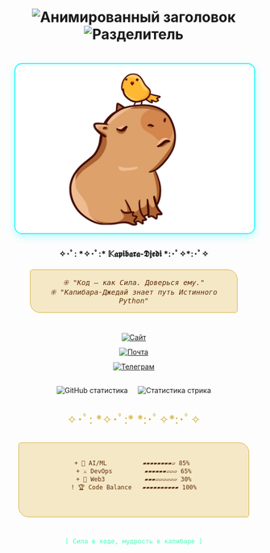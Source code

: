 <div align="center" style="max-width:100%; padding:0 15px; text-align:center;">

  <!-- Анимированный заголовок -->
  <h1 align="center">
    <img src="https://readme-typing-svg.demolab.com?font=Space+Mono&weight=800&size=30&duration=4000&pause=1000&color=22F7F7&background=45FFB800&width=600&lines=%F0%9F%94%A5+Fedorov.sFF+%F0%9F%92%BB;%F0%9F%93%9A+Smart+Developer+%F0%9F%94%94;%E2%9C%A8+Linux+%26+MacOS+Enthusiast+%E2%9C%A8" alt="Анимированный заголовок">
    <!-- Анимированная молния -->
    <img src="https://readme-typing-svg.demolab.com?font=Fira+Code&size=20&duration=2500&pause=1000&color=45FFB8&width=100%25&lines=⚡_⚡_⚡_⚡_⚡_⚡_⚡_⚡_⚡_⚡_⚡_⚡_⚡_⚡_⚡_⚡_⚡_⚡_⚡_⚡_⚡_⚡_⚡_⚡_⚡_⚡_⚡_⚡_⚡_⚡_⚡_⚡_⚡_⚡_⚡_⚡_⚡_⚡_⚡_⚡_⚡_⚡_⚡_⚡_⚡_⚡_⚡_⚡_⚡_⚡_⚡_⚡_⚡_⚡_⚡_⚡_⚡_⚡_⚡_⚡_⚡_⚡_⚡_⚡_⚡_⚡_⚡_⚡_⚡_⚡_⚡_⚡_⚡_⚡_⚡_⚡_⚡_⚡_⚡_⚡_⚡_⚡_⚡_⚡_⚡_⚡_⚡_⚡_⚡_⚡_⚡_⚡_⚡_⚡_⚡_⚡_⚡_⚡_⚡_⚡_⚡_⚡_⚡_⚡_⚡_⚡_⚡_⚡_⚡_⚡_⚡_⚡_⚡_⚡_⚡_⚡_⚡_⚡_⚡_⚡_⚡_⚡_⚡_⚡_⚡_⚡_⚡_⚡_⚡_⚡_⚡_⚡_⚡_⚡_⚡_⚡_⚡_⚡_⚡_⚡_⚡_⚡_⚡_⚡_⚡_⚡_⚡_⚡_⚡_⚡_⚡_⚡_⚡_⚡_⚡_⚡_⚡_⚡_⚡_⚡_⚡_⚡_⚡_⚡_⚡_⚡_⚡_⚡_⚡_⚡_⚡_⚡_⚡_⚡_⚡_⚡_⚡_⚡_⚡_⚡_⚡_⚡_⚡_⚡_⚡_⚡_⚡_⚡_⚡_⚡_⚡_⚡_⚡_⚡_⚡_⚡_⚡_⚡_⚡_⚡_⚡_⚡_⚡_⚡_⚡_⚡_⚡_⚡_⚡_⚡_⚡_⚡_⚡_⚡_⚡_⚡_⚡_⚡_⚡_⚡_⚡_⚡_⚡_⚡_⚡_⚡_⚡_⚡_⚡_⚡_⚡_⚡_⚡_⚡_⚡_⚡_⚡_⚡_⚡_⚡_⚡_⚡_⚡_⚡_⚡_⚡_⚡_⚡_⚡_⚡_⚡_⚡_⚡_⚡_⚡_⚡_⚡_⚡_⚡_⚡_⚡_⚡_⚡_⚡_⚡_⚡_⚡_⚡_⚡_⚡_⚡_⚡_⚡_⚡_⚡_⚡_⚡_⚡_⚡_⚡_⚡_⚡_⚡_⚡_⚡_⚡_⚡_⚡_⚡_⚡_⚡_⚡_⚡_⚡_⚡_⚡_⚡_⚡_⚡_⚡_⚡_⚡_⚡_⚡_⚡_⚡_⚡_⚡_⚡_⚡_⚡_⚡_⚡_⚡_⚡_⚡_⚡_⚡_⚡_⚡_⚡_⚡_⚡_⚡_⚡_⚡_⚡_⚡_⚡_⚡_⚡_⚡_⚡_⚡_⚡_⚡_⚡_⚡_⚡_⚡_⚡_⚡_⚡_⚡_⚡_⚡_⚡_⚡_⚡_⚡_⚡_⚡_⚡_⚡_⚡_⚡_⚡_⚡_⚡_⚡_⚡_⚡_⚡_⚡_⚡_⚡_⚡_⚡_⚡_⚡_⚡_⚡_⚡_⚡_⚡_⚡_⚡_⚡_⚡_⚡_⚡_⚡_⚡_⚡_⚡_⚡_⚡_⚡_⚡_⚡_⚡_⚡_⚡_⚡_⚡_⚡_⚡_⚡_⚡_⚡_⚡_⚡_⚡_⚡_⚡_⚡_⚡_⚡_⚡_⚡_⚡_⚡_⚡_⚡_⚡_⚡_⚡_⚡_⚡_⚡_⚡_⚡_⚡_⚡_⚡_⚡_⚡_⚡_⚡_⚡_⚡_⚡_⚡_⚡_⚡_⚡_⚡_⚡_⚡_⚡_⚡_⚡_⚡_⚡_⚡_⚡_⚡_⚡_⚡_⚡_⚡_⚡_⚡_⚡_⚡_⚡_⚡_⚡_⚡_⚡_⚡_⚡_⚡_⚡_⚡_⚡_⚡_⚡_⚡_⚡_⚡_⚡_⚡_⚡_⚡_⚡_⚡_⚡_⚡_⚡_⚡_⚡_⚡_⚡_⚡_⚡_⚡_⚡_⚡_⚡_⚡_⚡_⚡_⚡_⚡_⚡_⚡_⚡_⚡_⚡_⚡_⚡_⚡_⚡_⚡_⚡_⚡_⚡_⚡_⚡_⚡_⚡_⚡_⚡_⚡_⚡_⚡_⚡_⚡_⚡_⚡_⚡_⚡_⚡_⚡_⚡_⚡_⚡_⚡_⚡_⚡_⚡_⚡_⚡_⚡_⚡_⚡_⚡_⚡_⚡_⚡_⚡_⚡_⚡_⚡_⚡_⚡_⚡_⚡_⚡_⚡_⚡_⚡_⚡_⚡_⚡_⚡_⚡_⚡_⚡_⚡_⚡_⚡_⚡_⚡_⚡_⚡_⚡_⚡_⚡_⚡_⚡_⚡_⚡_⚡_⚡_⚡_⚡_⚡_⚡_⚡_⚡_⚡_⚡_⚡_⚡_⚡_⚡_⚡_⚡_⚡_⚡_⚡_⚡_⚡_⚡_⚡_⚡_⚡_⚡_⚡_⚡_⚡_⚡_⚡_⚡_⚡_⚡_⚡_⚡_⚡_⚡_⚡_⚡_⚡_⚡_⚡_⚡_⚡_⚡_⚡_⚡_⚡_⚡_⚡_⚡_⚡_⚡_⚡_⚡_⚡_⚡_⚡_⚡_⚡_⚡_⚡_⚡_⚡_⚡_⚡_⚡_⚡_⚡_⚡_⚡_⚡_⚡_⚡_⚡_⚡_⚡_⚡_⚡_⚡_⚡_⚡_⚡_⚡_⚡_⚡_⚡_⚡_⚡_⚡_⚡_⚡_⚡_⚡_⚡_⚡_⚡_⚡_⚡_⚡_⚡_⚡_⚡_⚡_⚡_⚡_⚡_⚡_⚡_⚡_⚡_⚡_⚡_⚡_⚡_⚡_⚡_⚡_⚡_⚡_⚡_⚡_⚡_⚡_⚡_⚡_⚡_⚡_⚡_⚡_⚡_⚡_⚡_⚡_⚡_⚡_⚡_⚡_⚡_⚡_⚡_⚡_⚡_⚡_⚡_⚡_⚡_⚡_⚡_⚡_⚡_⚡_⚡_⚡_⚡_⚡_⚡_⚡_⚡_⚡_⚡_⚡_⚡_⚡_⚡_⚡_⚡_⚡_⚡_⚡_⚡_⚡_⚡_⚡_⚡_⚡_⚡_⚡_⚡_⚡_⚡_⚡_⚡_⚡_⚡_⚡_⚡_⚡_⚡_⚡_⚡_⚡_⚡_⚡_⚡_⚡_⚡_⚡_⚡_⚡_⚡_⚡_⚡_⚡_⚡_⚡_⚡_⚡_⚡_⚡_⚡_⚡_⚡_⚡_⚡_⚡_⚡_⚡_⚡_⚡_⚡_⚡_⚡_⚡_⚡_⚡_⚡_⚡_⚡_⚡_⚡_⚡_⚡_⚡_⚡_⚡_⚡_⚡_⚡_⚡_⚡_⚡_⚡_⚡_⚡_⚡_⚡_⚡_⚡_⚡_⚡_⚡_⚡_⚡_⚡_⚡_⚡_⚡_⚡_⚡_⚡_⚡_⚡_⚡_⚡_⚡_⚡_⚡_⚡_⚡_⚡_⚡_⚡_⚡_⚡_⚡_⚡_⚡_⚡_⚡_⚡_⚡_⚡_⚡_⚡_⚡_⚡_⚡_⚡_⚡_⚡_⚡_⚡_⚡_⚡_⚡_⚡_⚡_⚡_⚡_⚡_⚡_⚡_⚡_⚡_⚡_⚡_⚡_⚡_⚡_⚡_⚡_⚡_⚡_⚡_⚡_⚡_⚡_⚡_⚡_⚡_⚡_⚡_⚡_⚡_⚡_⚡_⚡_⚡_⚡_⚡_⚡_⚡_⚡_⚡_⚡_⚡_⚡_⚡_⚡_⚡_⚡_⚡_⚡_⚡_⚡_⚡_⚡_⚡_⚡_⚡_⚡_⚡_⚡_⚡_⚡_⚡_⚡_⚡_⚡_⚡_⚡_⚡_⚡_⚡_⚡_⚡_⚡_⚡_⚡_⚡_⚡_⚡_⚡_⚡_⚡_⚡_⚡_⚡_⚡_⚡_⚡_⚡_⚡_⚡_⚡_⚡_⚡_⚡_⚡_⚡_⚡_⚡_⚡_⚡_⚡_⚡_⚡_⚡_⚡_⚡_⚡_⚡_⚡_⚡_⚡_⚡_⚡_⚡_⚡_⚡_⚡_⚡_⚡_⚡_⚡_⚡_⚡_⚡_⚡_⚡_⚡_⚡_⚡_⚡_⚡_⚡_⚡_⚡_⚡_⚡_⚡_⚡_⚡_⚡_⚡_⚡_⚡_⚡_⚡_⚡_⚡_⚡_⚡_⚡_⚡_⚡_⚡_⚡_⚡_⚡_⚡_⚡_⚡_⚡_⚡_⚡_⚡_⚡_⚡_⚡_⚡_⚡_⚡_⚡_⚡_⚡_⚡_⚡_⚡_⚡_⚡_⚡_⚡_⚡_⚡_⚡_⚡_⚡_⚡_⚡_⚡_⚡_⚡_⚡_⚡_⚡_⚡_⚡_⚡_⚡_⚡_⚡_⚡_⚡_⚡_⚡_⚡_⚡_⚡_⚡_⚡_⚡_⚡_⚡_⚡_⚡_⚡_⚡_⚡_⚡_⚡_⚡_⚡_⚡_⚡_⚡_⚡_⚡_⚡_⚡_⚡_⚡_⚡_⚡_⚡_⚡_⚡_⚡_⚡_⚡_⚡_⚡_⚡_⚡_⚡_⚡_⚡_⚡_⚡_⚡_⚡_⚡_⚡_⚡_⚡_⚡_⚡_⚡_⚡_⚡_⚡_⚡_⚡_⚡_⚡_⚡_⚡_⚡_⚡_⚡_⚡_⚡_⚡_⚡_⚡_⚡_⚡_⚡_⚡_⚡_⚡_⚡_⚡_⚡_⚡_⚡_⚡_⚡_⚡_⚡_⚡_⚡_⚡_⚡_⚡_⚡_⚡_⚡_⚡_⚡_⚡_⚡_⚡_⚡_⚡_⚡_⚡_⚡_⚡_⚡_⚡_⚡_⚡_⚡_⚡_⚡_⚡_⚡_⚡_⚡_⚡_⚡_⚡_⚡_⚡_⚡_⚡_⚡_⚡_⚡_⚡_⚡_⚡_⚡_⚡_⚡_⚡_⚡_⚡_⚡_⚡_⚡_⚡_⚡_⚡_⚡_⚡_⚡_⚡_⚡_⚡_⚡_⚡_⚡_⚡_⚡_⚡_⚡_⚡_⚡_⚡_⚡_⚡_⚡_⚡_⚡_⚡_⚡_⚡_⚡_⚡_⚡_⚡_⚡_⚡_⚡_⚡_⚡_⚡_⚡_⚡_⚡_⚡_⚡_⚡_⚡_⚡_⚡_⚡_⚡_⚡_⚡_⚡_⚡_⚡_⚡_⚡_⚡_⚡_⚡_⚡_⚡_⚡_⚡_⚡_⚡_⚡_⚡_⚡_⚡_⚡_⚡_⚡_⚡_⚡_⚡_⚡_⚡_⚡_⚡_⚡_⚡_⚡_⚡_⚡_⚡_⚡_⚡_⚡_⚡_⚡_⚡_⚡_⚡_⚡_⚡_⚡_⚡_⚡_⚡_⚡_⚡_⚡_⚡_⚡_⚡_⚡_⚡_⚡_⚡_⚡_⚡_⚡_⚡_⚡_⚡_⚡_⚡_⚡_⚡_⚡_⚡_⚡_⚡_⚡_⚡_⚡_⚡_⚡_⚡_⚡_⚡_⚡_⚡_⚡_⚡_⚡_⚡_⚡_⚡_⚡_⚡_⚡_⚡_⚡_⚡_⚡_⚡_⚡_⚡_⚡_⚡_⚡_⚡_⚡_⚡_⚡_⚡_⚡_⚡_⚡_⚡_⚡_⚡_⚡_⚡_⚡_⚡_⚡_⚡_⚡_⚡_⚡_⚡_⚡_⚡_⚡_⚡_⚡_⚡_⚡_⚡_⚡_⚡_⚡_⚡_⚡_⚡_⚡_⚡_⚡_⚡_⚡_⚡_⚡_⚡_⚡_⚡_⚡_⚡_⚡_⚡_⚡_⚡_⚡_⚡_⚡_⚡_⚡_⚡_⚡_⚡_⚡_⚡_⚡_⚡_⚡_⚡_⚡_⚡_⚡_⚡_⚡_⚡_⚡_⚡_⚡_⚡_⚡_⚡_⚡_⚡_⚡_⚡_⚡_⚡_⚡_⚡_⚡_⚡_⚡_⚡_⚡_⚡_⚡_⚡_⚡_⚡_⚡_⚡_⚡_⚡_⚡_⚡_⚡_⚡_⚡_⚡_⚡_⚡_⚡_⚡_⚡_⚡_⚡_⚡_⚡_⚡_⚡_⚡_⚡_⚡_⚡_⚡_⚡_⚡_⚡_⚡_⚡_⚡_⚡_⚡_⚡_⚡_⚡_⚡_⚡_⚡_⚡_⚡_⚡_⚡_⚡_⚡_⚡_⚡_⚡_⚡_⚡_⚡_⚡_⚡_⚡_⚡_⚡_⚡_⚡_⚡_⚡_⚡_⚡_⚡_⚡_⚡_⚡_⚡_⚡_⚡_⚡_⚡_⚡_⚡_⚡_⚡_⚡_⚡_⚡_⚡_⚡_⚡_⚡_⚡_⚡_⚡_⚡_⚡_⚡_⚡_⚡_⚡_⚡_⚡_⚡_⚡_⚡_⚡_⚡_⚡_⚡_⚡_⚡_⚡_⚡_⚡_⚡_⚡_⚡_⚡_⚡_⚡_⚡_⚡_⚡_⚡_⚡_⚡_⚡_⚡_⚡_⚡_⚡_⚡_⚡_⚡_⚡_⚡_⚡_⚡_⚡_⚡_⚡_⚡_⚡_⚡_⚡_⚡_⚡_⚡_⚡_⚡_⚡_⚡_⚡_⚡_⚡_⚡_⚡_⚡_⚡_⚡_⚡_⚡_⚡_⚡_⚡_⚡_⚡_⚡_⚡_⚡_⚡_⚡_⚡_⚡_⚡_⚡_⚡_⚡_⚡_⚡_⚡_⚡_⚡_⚡_⚡_⚡_⚡_⚡_⚡_⚡_⚡_⚡_⚡_⚡_⚡_⚡_⚡_⚡_⚡_⚡_⚡_⚡_⚡_⚡_⚡_⚡_⚡_⚡_⚡_⚡_⚡_⚡_⚡_⚡_⚡_⚡_⚡_⚡_⚡_⚡_⚡_⚡_⚡_⚡_⚡_⚡_⚡_⚡_⚡_⚡_⚡_⚡_⚡_⚡_⚡_⚡_⚡_⚡_⚡_⚡_⚡_⚡_⚡_⚡_⚡_⚡_⚡_⚡_⚡_⚡_⚡_⚡_⚡_⚡_⚡_⚡_⚡_⚡_⚡_⚡_⚡_⚡_⚡_⚡_⚡_⚡_⚡_⚡_⚡_⚡_⚡_⚡_⚡_⚡_⚡_⚡_⚡_⚡_⚡_⚡_⚡_⚡_⚡_⚡_⚡_⚡_⚡_⚡_⚡_⚡_⚡_⚡_⚡_⚡_⚡_⚡_⚡_⚡_⚡_⚡_⚡_⚡_⚡_⚡_⚡_⚡_⚡_⚡_⚡_⚡_⚡_⚡_⚡_⚡_⚡_⚡_⚡_⚡_⚡_⚡_⚡_⚡_⚡_⚡_⚡_⚡_⚡_⚡_⚡_⚡_⚡_⚡_⚡_⚡_⚡_⚡_⚡_⚡_⚡_⚡_⚡_⚡_⚡_⚡_⚡_⚡_⚡_⚡_⚡_⚡_⚡_⚡_⚡_⚡_⚡_⚡_⚡_⚡_⚡_⚡_⚡_⚡_⚡_⚡_⚡_⚡_⚡_⚡_⚡_⚡_⚡_⚡_⚡_⚡_⚡_⚡_⚡_⚡_⚡_⚡_⚡_⚡_⚡_⚡_⚡_⚡_⚡_⚡_⚡_⚡_⚡_⚡_⚡_⚡_⚡_⚡_⚡_⚡_⚡_⚡_⚡_⚡_⚡_⚡_⚡_⚡_⚡_⚡_⚡_⚡_⚡_⚡_⚡_⚡_⚡_⚡_⚡_⚡_⚡_⚡_⚡_⚡_⚡_⚡_⚡_⚡_⚡_⚡_⚡_⚡_⚡_⚡_⚡_⚡_⚡_⚡_⚡_⚡_⚡_⚡_⚡_⚡_⚡_⚡_⚡_⚡_⚡_⚡_⚡_⚡_⚡_⚡_⚡_⚡_⚡_⚡_⚡_⚡_⚡_⚡_⚡_⚡_⚡_⚡_⚡_⚡_⚡_⚡_⚡_⚡_⚡_⚡_⚡_⚡_⚡_⚡_⚡_⚡_⚡_⚡_⚡_⚡_⚡_⚡_⚡_⚡_⚡_⚡_⚡_⚡_⚡_⚡_⚡_⚡_⚡_⚡_⚡_⚡_⚡_⚡_⚡_⚡_⚡_⚡_⚡_⚡_⚡_⚡_⚡_⚡_⚡_⚡_⚡_⚡_⚡_⚡_⚡_⚡_⚡_⚡_⚡_⚡_⚡_⚡_⚡_⚡_⚡_⚡_⚡_⚡_⚡_⚡_⚡_⚡_⚡_⚡_⚡_⚡_⚡_⚡_⚡_⚡_⚡_⚡_⚡_⚡_⚡_⚡_⚡_⚡_⚡_⚡_⚡_⚡_⚡_⚡_⚡_⚡_⚡_⚡_⚡_⚡_⚡_⚡_⚡_⚡_⚡_⚡_⚡_⚡_⚡_⚡_⚡_⚡_⚡_⚡_⚡_⚡_⚡_⚡_⚡_⚡_⚡_⚡_⚡_⚡_⚡_⚡_⚡_⚡_⚡_⚡_⚡_⚡_⚡_⚡_⚡_⚡_⚡_⚡_⚡_⚡_⚡_⚡_⚡_⚡_⚡_⚡_⚡_⚡_⚡_⚡_⚡_⚡_⚡_⚡_⚡_⚡_⚡_⚡_⚡_⚡_⚡_⚡_⚡_⚡_⚡_⚡_⚡_⚡_⚡_⚡_⚡_⚡_⚡_⚡_⚡_⚡_⚡_⚡_⚡_⚡_⚡_⚡_⚡_⚡_⚡_⚡_⚡_⚡_⚡_⚡_⚡_⚡_⚡_⚡_⚡_⚡_⚡_⚡_⚡_⚡_⚡_⚡_⚡_⚡_⚡_⚡_⚡_⚡_⚡_⚡_⚡_⚡_⚡_⚡_⚡_⚡_⚡_⚡_⚡_⚡_⚡_⚡_⚡_⚡_⚡_⚡_⚡_⚡_⚡_⚡_⚡_⚡_⚡_⚡_⚡_⚡_⚡_⚡_⚡_⚡_⚡_⚡_⚡_⚡_⚡_⚡_⚡_⚡_⚡_⚡_⚡_⚡_⚡_⚡_⚡_⚡_⚡_⚡_⚡_⚡_⚡_⚡_⚡_⚡_⚡_⚡_⚡_⚡_⚡_⚡_⚡_⚡_⚡_⚡_⚡_⚡_⚡_⚡_⚡_⚡_⚡_⚡_⚡_⚡_⚡_⚡_⚡_⚡_⚡_⚡_⚡_⚡_⚡_⚡_⚡_⚡_⚡_⚡_⚡_⚡_⚡_⚡_⚡_⚡_⚡_⚡_⚡_⚡_⚡_⚡_⚡_⚡_⚡_⚡_⚡_⚡_⚡_⚡_⚡_⚡_⚡_⚡_⚡_⚡_⚡_⚡_⚡_⚡_⚡_⚡_⚡_⚡_⚡_⚡_⚡_⚡_⚡_⚡_⚡_⚡_⚡_⚡_⚡_⚡_⚡_⚡_⚡_⚡_⚡_⚡_⚡_⚡_⚡_⚡_⚡_⚡_⚡_⚡_⚡_⚡_⚡_⚡_⚡_⚡_⚡_⚡_⚡_⚡_⚡_⚡_⚡_⚡_⚡_⚡_⚡_⚡_⚡_⚡_⚡_⚡_⚡_⚡_⚡_⚡_⚡_⚡_⚡_⚡_⚡_⚡_⚡_⚡_⚡_⚡_⚡_⚡_⚡_⚡_⚡_⚡_⚡_⚡_⚡_⚡_⚡_⚡_⚡_⚡_⚡_⚡_⚡_⚡_⚡_⚡_⚡_⚡_⚡_⚡_⚡_⚡_⚡_⚡_⚡_⚡_⚡_⚡_⚡_⚡_⚡_⚡_⚡_⚡_⚡_⚡_⚡_⚡_⚡_⚡_⚡_⚡_⚡_⚡_⚡_⚡_⚡_⚡_⚡_⚡_⚡_⚡_⚡_⚡_⚡_⚡_⚡_⚡_⚡_⚡_⚡_⚡_⚡_⚡_⚡_⚡_⚡_⚡_⚡_⚡_⚡_⚡_⚡_⚡_⚡_⚡_⚡_⚡_⚡_⚡_⚡_⚡_⚡_⚡_⚡_⚡_⚡_⚡_⚡_⚡_⚡_⚡_⚡_⚡_⚡_⚡_⚡_⚡_⚡_⚡_⚡_⚡_⚡_⚡_⚡_⚡_⚡_⚡_⚡_⚡_⚡_⚡_⚡_⚡_⚡_⚡_⚡_⚡_⚡_⚡_⚡_⚡_⚡_⚡_⚡_⚡_⚡_⚡_⚡_⚡_⚡_⚡_⚡_⚡_⚡_⚡_⚡_⚡_⚡_⚡_⚡_⚡_⚡_⚡_⚡_⚡_⚡_⚡_⚡_⚡_⚡_⚡_⚡_⚡_⚡_⚡_⚡_⚡_⚡_⚡_⚡_⚡_⚡_⚡_⚡_⚡_⚡_⚡_⚡_⚡_⚡_⚡_⚡_⚡_⚡_⚡_⚡_⚡_⚡_⚡_⚡_⚡_⚡_⚡_⚡_⚡_⚡_⚡_⚡_⚡_⚡_⚡_⚡_⚡_⚡_⚡_⚡_⚡_⚡_⚡_⚡_⚡_⚡_⚡_⚡_⚡_⚡_⚡_⚡_⚡_⚡_⚡_⚡_⚡_⚡_⚡_⚡_⚡_⚡_⚡_⚡_⚡_⚡_⚡_⚡_⚡_⚡_⚡_⚡_⚡_⚡_⚡_⚡_⚡_⚡_⚡_⚡_⚡_⚡_⚡_⚡_⚡_⚡_⚡_⚡_⚡_⚡_⚡_⚡_⚡_⚡_⚡_⚡_⚡_⚡_⚡_⚡_⚡_⚡_⚡_⚡_⚡_⚡_⚡_⚡_⚡_⚡_⚡_⚡_⚡_⚡_⚡_⚡_⚡_⚡_⚡_⚡_⚡_⚡_⚡_⚡_⚡_⚡_⚡_⚡_⚡_⚡_⚡_⚡_⚡_⚡_⚡_⚡_⚡_⚡_⚡_⚡_⚡_⚡_⚡_⚡_⚡_⚡_⚡_⚡_⚡_⚡_⚡_⚡_⚡_⚡_⚡_⚡_⚡_⚡_⚡_⚡_⚡_⚡_⚡_⚡_⚡_" alt="Разделитель">
  </h1>
  <!-- Капибара-Джедай -->
  <div style="margin:40px 0; width:100%; text-align:center;">
    <img src="https://raw.githubusercontent.com/Nemets87/Nemets87/main/photo_2025-02-12_08-53-12.jpg" 
         alt="Капибара-Джедай" 
         style="max-width:100%; width:auto; height:auto; max-height:400px; border-radius:15px; border:2px solid #22f7f7; object-fit:contain; box-shadow:0 5px 15px rgba(34,247,247,0.3);">
    <h3>✧･ﾟ: *✧･ﾟ:* 𝕂𝖆𝖕𝖎𝖇𝖆𝖗𝖆-𝕯𝖏𝖊𝖉𝖎 *:･ﾟ✧*:･ﾟ✧</h3>
    <div style="background:#f5e8c7; padding:15px; max-width:80%; margin:20px auto; border-radius:5px 20px; border:1px solid #d4af37; font-family:monospace; color:#5e2c04; font-style:italic;">
      ⁜ "Код — как Сила. Доверься ему."<br>
      ⁜ "Капибара-Джедай знает путь Истинного Python"
    </div>
  </div>

  <!-- Бейджи -->
  <div style="display:flex; flex-direction:column; gap:12px; justify-content:center; margin:25px 0;">
    <a href="https://www.bonustime.ru/" target="_blank" rel="noopener noreferrer">
      <img src="https://img.shields.io/badge/📜_Свиток_Знаний-FFD700?style=for-the-badge&logo=book&logoColor=000&labelColor=5e2c04" alt="Сайт">
    </a>
    <a href="mailto:bonustime161@yandex.ru" target="_blank" rel="noopener noreferrer">
      <img src="https://img.shields.io/badge/🕊️_Голубиная_Почта-FF0000?style=for-the-badge&logo=mail.ru&logoColor=white&labelColor=5e2c04" alt="Почта">
    </a>
    <a href="https://t.me/FedorovSFF" target="_blank" rel="noopener noreferrer">
      <img src="https://img.shields.io/badge/🔮_Магический_Кристалл-26A5E4?style=for-the-badge&logo=telegram&logoColor=white&labelColor=5e2c04" alt="Телеграм">
    </a>
  </div>

  <!-- Статистика -->
  <div style="display:flex; flex-wrap:wrap; gap:20px; justify-content:center; width:100%; margin:30px 0;">
    <img src="https://github-readme-stats.vercel.app/api?username=Nemets87&show_icons=true&theme=dark&bg_color=1a120b&title_color=d4af37&icon_color=22f7f7&text_color=ffffff&border_color=d4af37&border_radius=10" 
         alt="GitHub статистика" style="max-width:90%; height:auto;">
    <img src="https://streak-stats.demolab.com/?user=Nemets87&theme=dark&background=1a120b&ring=d4af37&fire=22f7f7&currStreakLabel=d4af37&border=d4af37&border_radius=10" 
         alt="Статистика стрика" style="max-width:90%; height:auto;">
  </div>

  <!-- Разделитель -->
  <div style="width:80%; margin:30px auto; text-align:center; font-size:24px; color:#d4af37;">
    ✧･ﾟ: *✧･ﾟ:* *:･ﾟ✧*:･ﾟ✧
  </div>

  <!-- Навыки -->
  <div style="background:#f5e8c7; border:1px solid #d4af37; border-radius:5px 20px; padding:15px; max-width:90%; margin:0 auto;">
    <pre style="background:transparent; border:none; font-family:monospace; color:#5e2c04; margin:0; padding:0; white-space:pre-wrap; text-align:center;">
<code>
+ 🏰 AI/ML          ▰▰▰▰▰▰▰▰▱ 85% 
+ ⚔️ DevOps         ▰▰▰▰▰▰▱▱▱ 65%
+ 🧙 Web3           ▰▰▰▱▱▱▱▱▱ 30%
! 🏆 Code Balance   ▰▰▰▰▰▰▰▰▰▰ 100%
</code>
    </pre>
  </div>

  <!-- Подпись -->
  <div style="margin-top:40px; font-family:monospace; color:#45ffb8; font-size:0.9em;">
    [ Сила в коде, мудрость в капибаре ]
  </div>

</div>
